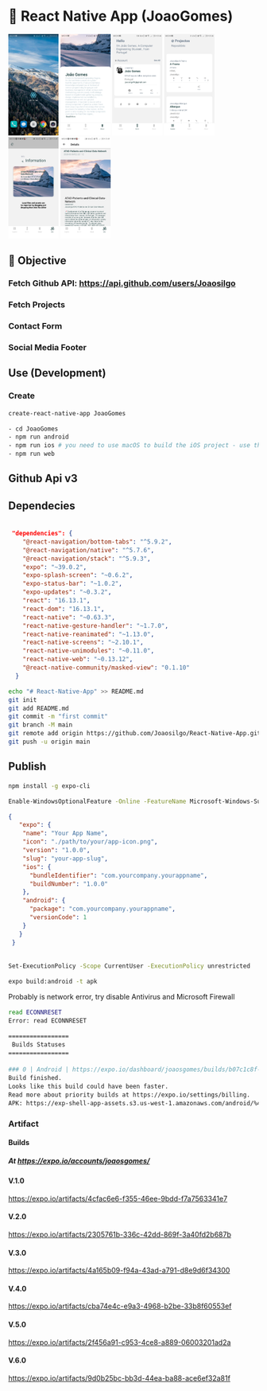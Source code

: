
# 🚀 React Native App (JoaoGomes)


  

 <div class="row" >

<img src='https://github.com/Joaosilgo/React-Native-App/blob/media/Assets/1.jpg?raw=true' width="20%" />

<img src='https://github.com/Joaosilgo/React-Native-App/blob/media/Assets/2.jpg?raw=true' width="20%" />

<img src='https://github.com/Joaosilgo/React-Native-App/blob/media/Assets/3.jpg?raw=true' width="20%" />

<img src='https://github.com/Joaosilgo/React-Native-App/blob/media/Assets/4.jpg?raw=true' width="20%" />

<img src='https://github.com/Joaosilgo/React-Native-App/blob/media/Assets/5.jpg?raw=true' width="20%" />

<img src='https://github.com/Joaosilgo/React-Native-App/blob/media/Assets/6.jpg?raw=true' width="20%" />
 
 </div>









 


## 🎯 Objective



### Fetch Github API: <https://api.github.com/users/Joaosilgo>

### Fetch Projects

### Contact Form

### Social Media Footer

## Use (Development)

### Create

````bash
create-react-native-app JoaoGomes
````

````bash
- cd JoaoGomes
- npm run android
- npm run ios # you need to use macOS to build the iOS project - use the Expo app if you need to do iOS development without a Mac
- npm run web
````

## Github Api v3

## Dependecies

````json

 "dependencies": {
    "@react-navigation/bottom-tabs": "^5.9.2",
    "@react-navigation/native": "^5.7.6",
    "@react-navigation/stack": "^5.9.3",
    "expo": "~39.0.2",
    "expo-splash-screen": "~0.6.2",
    "expo-status-bar": "~1.0.2",
    "expo-updates": "~0.3.2",
    "react": "16.13.1",
    "react-dom": "16.13.1",
    "react-native": "~0.63.3",
    "react-native-gesture-handler": "~1.7.0",
    "react-native-reanimated": "~1.13.0",
    "react-native-screens": "~2.10.1",
    "react-native-unimodules": "~0.11.0",
    "react-native-web": "~0.13.12",
    "@react-native-community/masked-view": "0.1.10"
  }
  ````

````bash
echo "# React-Native-App" >> README.md
git init
git add README.md
git commit -m "first commit"
git branch -M main
git remote add origin https://github.com/Joaosilgo/React-Native-App.git
git push -u origin main
 ````

## Publish

````bash
npm install -g expo-cli

````

````bash
Enable-WindowsOptionalFeature -Online -FeatureName Microsoft-Windows-Subsystem-Linux
````

````json
{
   "expo": {
    "name": "Your App Name",
    "icon": "./path/to/your/app-icon.png",
    "version": "1.0.0",
    "slug": "your-app-slug",
    "ios": {
      "bundleIdentifier": "com.yourcompany.yourappname",
      "buildNumber": "1.0.0"
    },
    "android": {
      "package": "com.yourcompany.yourappname",
      "versionCode": 1
    }
   }
 }
````

 ````bash

 Set-ExecutionPolicy -Scope CurrentUser -ExecutionPolicy unrestricted
````

````bash
expo build:android -t apk
````

Probably is network error, try disable Antivirus and Microsoft Firewall

````bash
read ECONNRESET
Error: read ECONNRESET

````

````bash
=================
 Builds Statuses
=================

### 0 | Android | https://expo.io/dashboard/joaosgomes/builds/b07c1c8f-e057-42ef-a3d6-1a0211b30655 ###  
Build finished.
Looks like this build could have been faster.
Read more about priority builds at https://expo.io/settings/billing.
APK: https://exp-shell-app-assets.s3.us-west-1.amazonaws.com/android/%40joaosgomes/JoaoGomes-9c8858024b30488c9b86bd9e2bc53b07-signed.apk

````

### Artifact

#### Builds

##### At <https://expo.io/accounts/joaosgomes/>

#### V.1.0

<https://expo.io/artifacts/4cfac6e6-f355-46ee-9bdd-f7a7563341e7>

#### V.2.0

<https://expo.io/artifacts/2305761b-336c-42dd-869f-3a40fd2b687b>

#### V.3.0

<https://expo.io/artifacts/4a165b09-f94a-43ad-a791-d8e9d6f34300>

#### V.4.0

<https://expo.io/artifacts/cba74e4c-e9a3-4968-b2be-33b8f60553ef>

#### V.5.0

<https://expo.io/artifacts/2f456a91-c953-4ce8-a889-06003201ad2a>

#### V.6.0
https://expo.io/artifacts/9d0b25bc-bb3d-44ea-ba88-ace6ef32a81f

  
